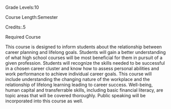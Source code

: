 Grade Levels:10

Course Length:Semester

Credits:.5

Required Course

This course is designed to inform students about the relationship between career planning and lifelong goals.  Students will gain a better understanding of what high school courses will be most beneficial for them in pursuit of a given profession.  Students will recognize the skills needed to be successful in a chosen career cluster and know how to assess personal abilities and work performance to achieve individual career goals.  This course will include understanding the changing nature of the workplace and the relationship of lifelong learning leading to career success. Well-being, human capital and transferrable skills, including basic financial literacy, are topic areas that will be covered thoroughly.  Public speaking will be incorporated into this course as well.
